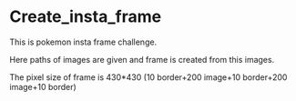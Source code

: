# Create_insta_frame

This is pokemon insta frame challenge.

Here paths of images are given and frame is created from this images.

The pixel size of frame is 430*430 (10 border+200 image+10 border+200 image+10 border)

